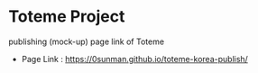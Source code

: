 # Toteme Project

publishing (mock-up) page link of Toteme
* Page Link : https://0sunman.github.io/toteme-korea-publish/
